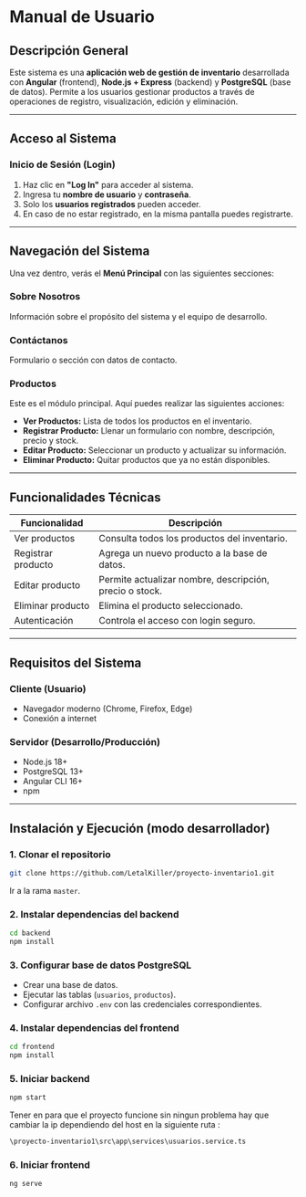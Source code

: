 #  Manual de Usuario

##  Descripción General
Este sistema es una **aplicación web de gestión de inventario** desarrollada con **Angular** (frontend), **Node.js + Express** (backend) y **PostgreSQL** (base de datos). Permite a los usuarios gestionar productos a través de operaciones de registro, visualización, edición y eliminación.

---

##  Acceso al Sistema

###  Inicio de Sesión (Login)
1. Haz clic en **"Log In"** para acceder al sistema.
2. Ingresa tu **nombre de usuario** y **contraseña**.
3. Solo los **usuarios registrados** pueden acceder.
4. En caso de no estar registrado, en la misma pantalla puedes registrarte.

---

##  Navegación del Sistema

Una vez dentro, verás el **Menú Principal** con las siguientes secciones:

###  Sobre Nosotros
Información sobre el propósito del sistema y el equipo de desarrollo.

###  Contáctanos
Formulario o sección con datos de contacto.

###  Productos
Este es el módulo principal. Aquí puedes realizar las siguientes acciones:

- **Ver Productos:** Lista de todos los productos en el inventario.
- **Registrar Producto:** Llenar un formulario con nombre, descripción, precio y stock.
- **Editar Producto:** Seleccionar un producto y actualizar su información.
- **Eliminar Producto:** Quitar productos que ya no están disponibles.

---

##  Funcionalidades Técnicas

| Funcionalidad        | Descripción                                                  |
|----------------------|--------------------------------------------------------------|
| Ver productos        | Consulta todos los productos del inventario.                |
| Registrar producto   | Agrega un nuevo producto a la base de datos.                |
| Editar producto      | Permite actualizar nombre, descripción, precio o stock.     |
| Eliminar producto    | Elimina el producto seleccionado.                           |
| Autenticación        | Controla el acceso con login seguro.                        |

---

##  Requisitos del Sistema

###  Cliente (Usuario)
- Navegador moderno (Chrome, Firefox, Edge)
- Conexión a internet

###  Servidor (Desarrollo/Producción)
- Node.js 18+
- PostgreSQL 13+
- Angular CLI 16+
- npm

---

##  Instalación y Ejecución (modo desarrollador)

### 1. Clonar el repositorio
```bash
git clone https://github.com/LetalKiller/proyecto-inventario1.git
```
Ir a la rama `master`.

### 2. Instalar dependencias del backend
```bash
cd backend
npm install
```

### 3. Configurar base de datos PostgreSQL
- Crear una base de datos.
- Ejecutar las tablas (`usuarios`, `productos`).
- Configurar archivo `.env` con las credenciales correspondientes.

### 4. Instalar dependencias del frontend
```bash
cd frontend
npm install
```

### 5. Iniciar backend
```bash
npm start
```
Tener en para que el proyecto funcione sin ningun problema hay que cambiar la ip dependiendo del host en la siguiente ruta : 
```bash
\proyecto-inventario1\src\app\services\usuarios.service.ts
```


### 6. Iniciar frontend
```bash
ng serve
```